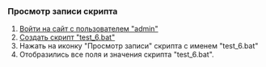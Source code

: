### Просмотр записи скрипта

1. [Войти на сайт с пользователем "admin"](..\\..\\..\\..\0.%20Шаги\1.%20Войти%20на%20сайт%20с%20пользователем%20username.md)
1. [Создать скрипт "test_6.bat"](..\\..\\..\\..\0.%20Шаги\2.%20Создать%20скрипт%20с%20именем%20test_name.md)
1. Нажать на иконку "Просмотр записи" скрипта с именем "test_6.bat"
1. Отобразились все поля и значения скрипта "test_6.bat".
